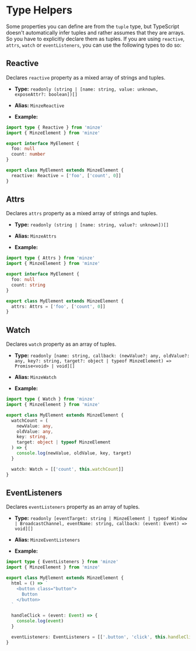 # Type Helpers

Some properties you can define are from the `tuple` type, but TypeScript doesn't automatically infer tuples and rather assumes that they are arrays. So you have to explicitly declare them as tuples. If you are using `reactive`, `attrs`, `watch` or `eventListeners`, you can use the following types to do so:

## Reactive <Badge type="tip" text="^1.0.0" />

Declares `reactive` property as a mixed array of strings and tuples.

- **Type:** `readonly (string | [name: string, value: unknown, exposeAttr?: boolean])[]`

- **Alias:** `MinzeReactive`

- **Example:**

```ts
import type { Reactive } from 'minze'
import { MinzeElement } from 'minze'

export interface MyElement {
  foo: null
  count: number
}

export class MyElement extends MinzeElement {
  reactive: Reactive = ['foo', ['count', 0]]
}
```

## Attrs <Badge type="tip" text="^1.0.0" />

Declares `attrs` property as a mixed array of strings and tuples.

- **Type:** `readonly (string | [name: string, value?: unknown])[]`

- **Alias:** `MinzeAttrs`

- **Example:**

```ts
import type { Attrs } from 'minze'
import { MinzeElement } from 'minze'

export interface MyElement {
  foo: null
  count: string
}

export class MyElement extends MinzeElement {
  attrs: Attrs = ['foo', ['count', 0]]
}
```

## Watch <Badge type="tip" text="^1.0.0" />

Declares `watch` property as an array of tuples.

- **Type:** `readonly [name: string, callback: (newValue?: any, oldValue?: any, key?: string, target?: object | typeof MinzeElement) => Promise<void> | void][]`

- **Alias:** `MinzeWatch`

- **Example:**

```ts
import type { Watch } from 'minze'
import { MinzeElement } from 'minze'

export class MyElement extends MinzeElement {
  watchCount = (
    newValue: any,
    oldValue: any,
    key: string,
    target: object | typeof MinzeElement
  ) => {
    console.log(newValue, oldValue, key, target)
  }

  watch: Watch = [['count', this.watchCount]]
}
```

## EventListeners <Badge type="tip" text="^1.0.0" />

Declares `eventListeners` property as an array of tuples.

- **Type:** `readonly [eventTarget: string | MinzeElement | typeof Window | BroadcastChannel, eventName: string, callback: (event: Event) => void][]`

- **Alias:** `MinzeEventListeners`

- **Example:**

```ts
import type { EventListeners } from 'minze'
import { MinzeElement } from 'minze'

export class MyElement extends MinzeElement {
  html = () => `
    <button class="button">
      Button
    </button>
  `

  handleClick = (event: Event) => {
    console.log(event)
  }

  eventListeners: EventListeners = [['.button', 'click', this.handleClick]]
}
```
